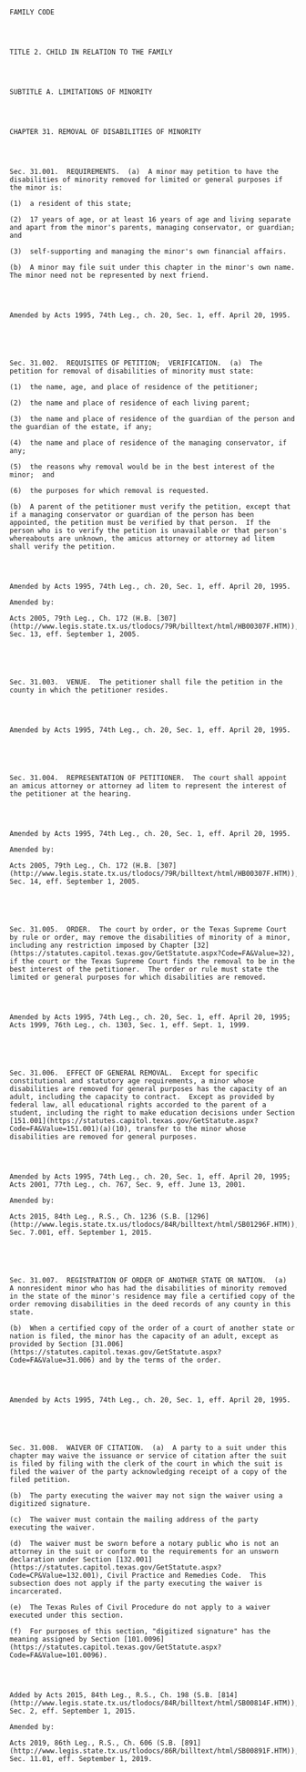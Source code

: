 ﻿
    
    
    	
    					
    
    
    FAMILY CODE
    
      
    
    
    TITLE 2. CHILD IN RELATION TO THE FAMILY
    
      
    
    
    SUBTITLE A. LIMITATIONS OF MINORITY
    
      
    
    
    CHAPTER 31. REMOVAL OF DISABILITIES OF MINORITY
    
      
    
    
    Sec. 31.001.  REQUIREMENTS.  (a)  A minor may petition to have the disabilities of minority removed for limited or general purposes if the minor is:
    
    (1)  a resident of this state;
    
    (2)  17 years of age, or at least 16 years of age and living separate and apart from the minor's parents, managing conservator, or guardian;  and
    
    (3)  self-supporting and managing the minor's own financial affairs.
    
    (b)  A minor may file suit under this chapter in the minor's own name.  The minor need not be represented by next friend.
    
    
    
    
    Amended by Acts 1995, 74th Leg., ch. 20, Sec. 1, eff. April 20, 1995.
    
    
    
    
    
    Sec. 31.002.  REQUISITES OF PETITION;  VERIFICATION.  (a)  The petition for removal of disabilities of minority must state:
    
    (1)  the name, age, and place of residence of the petitioner;
    
    (2)  the name and place of residence of each living parent;
    
    (3)  the name and place of residence of the guardian of the person and the guardian of the estate, if any;
    
    (4)  the name and place of residence of the managing conservator, if any;
    
    (5)  the reasons why removal would be in the best interest of the minor;  and
    
    (6)  the purposes for which removal is requested.
    
    (b)  A parent of the petitioner must verify the petition, except that if a managing conservator or guardian of the person has been appointed, the petition must be verified by that person.  If the person who is to verify the petition is unavailable or that person's whereabouts are unknown, the amicus attorney or attorney ad litem shall verify the petition.
    
    
    
    
    Amended by Acts 1995, 74th Leg., ch. 20, Sec. 1, eff. April 20, 1995.
    
    Amended by: 
    
    Acts 2005, 79th Leg., Ch. 172 (H.B. [307](http://www.legis.state.tx.us/tlodocs/79R/billtext/html/HB00307F.HTM)), Sec. 13, eff. September 1, 2005.
    
    
    
    
    
    Sec. 31.003.  VENUE.  The petitioner shall file the petition in the county in which the petitioner resides.
    
    
    
    
    Amended by Acts 1995, 74th Leg., ch. 20, Sec. 1, eff. April 20, 1995.
    
    
    
    
    
    Sec. 31.004.  REPRESENTATION OF PETITIONER.  The court shall appoint an amicus attorney or attorney ad litem to represent the interest of the petitioner at the hearing.
    
    
    
    
    Amended by Acts 1995, 74th Leg., ch. 20, Sec. 1, eff. April 20, 1995.
    
    Amended by: 
    
    Acts 2005, 79th Leg., Ch. 172 (H.B. [307](http://www.legis.state.tx.us/tlodocs/79R/billtext/html/HB00307F.HTM)), Sec. 14, eff. September 1, 2005.
    
    
    
    
    
    Sec. 31.005.  ORDER.  The court by order, or the Texas Supreme Court by rule or order, may remove the disabilities of minority of a minor, including any restriction imposed by Chapter [32](https://statutes.capitol.texas.gov/GetStatute.aspx?Code=FA&Value=32), if the court or the Texas Supreme Court finds the removal to be in the best interest of the petitioner.  The order or rule must state the limited or general purposes for which disabilities are removed.
    
    
    
    
    Amended by Acts 1995, 74th Leg., ch. 20, Sec. 1, eff. April 20, 1995;  Acts 1999, 76th Leg., ch. 1303, Sec. 1, eff. Sept. 1, 1999.
    
    
    
    
    
    Sec. 31.006.  EFFECT OF GENERAL REMOVAL.  Except for specific constitutional and statutory age requirements, a minor whose disabilities are removed for general purposes has the capacity of an adult, including the capacity to contract.  Except as provided by federal law, all educational rights accorded to the parent of a student, including the right to make education decisions under Section [151.001](https://statutes.capitol.texas.gov/GetStatute.aspx?Code=FA&Value=151.001)(a)(10), transfer to the minor whose disabilities are removed for general purposes.
    
    
    
    
    Amended by Acts 1995, 74th Leg., ch. 20, Sec. 1, eff. April 20, 1995;  Acts 2001, 77th Leg., ch. 767, Sec. 9, eff. June 13, 2001.
    
    Amended by: 
    
    Acts 2015, 84th Leg., R.S., Ch. 1236 (S.B. [1296](http://www.legis.state.tx.us/tlodocs/84R/billtext/html/SB01296F.HTM)), Sec. 7.001, eff. September 1, 2015.
    
    
    
    
    
    Sec. 31.007.  REGISTRATION OF ORDER OF ANOTHER STATE OR NATION.  (a)  A nonresident minor who has had the disabilities of minority removed in the state of the minor's residence may file a certified copy of the order removing disabilities in the deed records of any county in this state.
    
    (b)  When a certified copy of the order of a court of another state or nation is filed, the minor has the capacity of an adult, except as provided by Section [31.006](https://statutes.capitol.texas.gov/GetStatute.aspx?Code=FA&Value=31.006) and by the terms of the order.
    
    
    
    
    Amended by Acts 1995, 74th Leg., ch. 20, Sec. 1, eff. April 20, 1995.
    
    
    
    
    
    Sec. 31.008.  WAIVER OF CITATION.  (a)  A party to a suit under this chapter may waive the issuance or service of citation after the suit is filed by filing with the clerk of the court in which the suit is filed the waiver of the party acknowledging receipt of a copy of the filed petition.
    
    (b)  The party executing the waiver may not sign the waiver using a digitized signature. 
    
    (c)  The waiver must contain the mailing address of the party executing the waiver.
    
    (d)  The waiver must be sworn before a notary public who is not an attorney in the suit or conform to the requirements for an unsworn declaration under Section [132.001](https://statutes.capitol.texas.gov/GetStatute.aspx?Code=CP&Value=132.001), Civil Practice and Remedies Code.  This subsection does not apply if the party executing the waiver is incarcerated.
    
    (e)  The Texas Rules of Civil Procedure do not apply to a waiver executed under this section.
    
    (f)  For purposes of this section, "digitized signature" has the meaning assigned by Section [101.0096](https://statutes.capitol.texas.gov/GetStatute.aspx?Code=FA&Value=101.0096). 
    
    
    
    
    Added by Acts 2015, 84th Leg., R.S., Ch. 198 (S.B. [814](http://www.legis.state.tx.us/tlodocs/84R/billtext/html/SB00814F.HTM)), Sec. 2, eff. September 1, 2015.
    
    Amended by: 
    
    Acts 2019, 86th Leg., R.S., Ch. 606 (S.B. [891](http://www.legis.state.tx.us/tlodocs/86R/billtext/html/SB00891F.HTM)), Sec. 11.01, eff. September 1, 2019.
    
    
    
    
    				
